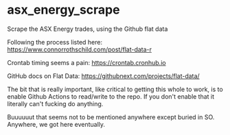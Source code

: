 # asx_energy_scrape
Scrape the ASX Energy trades, using the Github flat data


Following the process listed here: https://www.connorrothschild.com/post/flat-data-r

Crontab timing seems a pain: https://crontab.cronhub.io

GitHub docs on Flat Data: https://githubnext.com/projects/flat-data/



The bit that is really important, like critical to getting this whole to work, is to enable Github Actions to read/write to the repo. If you don't enable that it literally can't fucking do anything.

Buuuuuut that seems not to be mentioned anywhere except buried in SO. Anywhere, we got here eventually.
